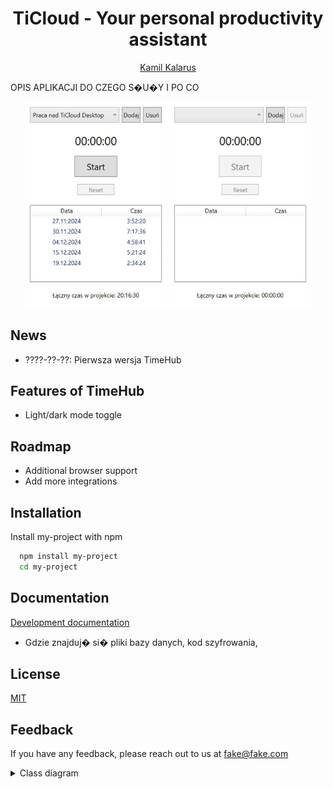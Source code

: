 <h1 align="center">TiCloud - Your personal productivity assistant</h1>

<p align="center">
  <a href="https://github.com/kamilkalarus">Kamil Kalarus</a>
</p>

OPIS APLIKACJI DO CZEGO S�U�Y I PO CO 




<p align="center">
  <img src="docs/ezgif-frame-001.jpg" width="45%" />
  <img src="docs/demo.gif" width="45%" />
</p>

## News
- ????-??-??: Pierwsza wersja TimeHub



## Features of TimeHub
- Light/dark mode toggle


## Roadmap
- Additional browser support
- Add more integrations

## Installation
Install my-project with npm

```bash
  npm install my-project
  cd my-project
```

## Documentation

[Development documentation](https://linktodocumentation)
- Gdzie znajduj� si� pliki bazy danych, kod szyfrowania,

## License

[MIT](https://choosealicense.com/licenses/mit/)

## Feedback

If you have any feedback, please reach out to us at fake@fake.com









<details>
  <summary>Class diagram</summary>
```
@startuml
' Klasa DatabaseManager
class DatabaseManager {
    - _realmInstance : Realm?
    - _realmConfiguration : RealmConfiguration?
    - DatabaseFilePath : string
    + DatabaseExists() : bool
    + InitializeDatabase() : void
    + GetRealmInstance() : Realm
    + SaveWorkSession(workPeriods: List<WorkPeriod>) : void
    + GetAllWorkSessions() : IQueryable<WorkSession>
}

' Klasa WorkSession
class WorkSession {
    - SessionID : ObjectId
    - SessionDate : DateTimeOffset
    - SessionWorkPeriods : IList<WorkPeriod>
    - SessionTime : long
    + CalculateSessionTime() : void
}

' Klasa WorkPeriod
class WorkPeriod {
    - PeriodStart : DateTime
    - PeriodEnd: DateTime
    - PeriodTime : long
    + CalculatePeriodTime(): void
}

' Klasa DatabaseEncryptionKeyManager
class DatabaseEncryptionKeyManager {
    - DatabaseEncryptionKeyFilePath : string
    + KeyExists() : bool
    + GenerateAndStoreKey(): void
    + GetKey() : byte[]
}
' Klasa RefreshTimer
class RefreshTimer {
    - _timer : DispatcherTimer
    - _workTimeTracker : WorkTimeTracker
    - _updateAction : Action<TimeSpan>
    + RefreshTimer(workTimeTracker: WorkTimeTracker, updateAction : Action<TimeSpan>)
    + Start() : void

}

' Relacje
DatabaseManager "1" --> "0..*" WorkSession : "manages"
WorkSession "1" *-- "0..*" WorkPeriod : "contains"
DatabaseManager "1" ..> "0..*" DatabaseEncryptionKeyManager : "depends on"
RefreshTimer "1" ..> "1" WorkTimeTracker : "uses"
@enduml

```
